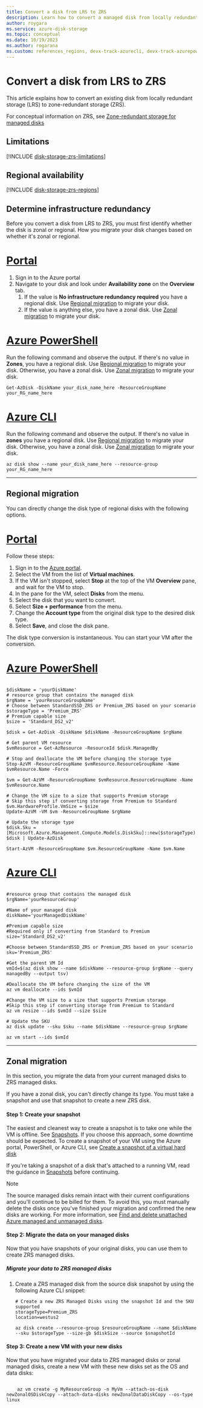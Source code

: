 ```yaml
---
title: Convert a disk from LRS to ZRS
description: Learn how to convert a managed disk from locally redundant storage to zone-redundant storage.
author: roygara
ms.service: azure-disk-storage
ms.topic: conceptual
ms.date: 10/19/2023
ms.author: rogarana
ms.custom: references_regions, devx-track-azurecli, devx-track-azurepowershell
---
```


# Convert a disk from LRS to ZRS

This article explains how to convert an existing disk from locally redundant storage (LRS) to zone-redundant storage (ZRS).

For conceptual information on ZRS, see [Zone-redundant storage for managed disks](disks-redundancy.md#zone-redundant-storage-for-managed-disks)

## Limitations

[!INCLUDE [disk-storage-zrs-limitations](./includes/disk-storage-zrs-limitations.md)]

## Regional availability

[!INCLUDE [disk-storage-zrs-regions](./includes/disk-storage-zrs-regions.md)]

## Determine infrastructure redundancy

Before you convert a disk from LRS to ZRS, you must first identify whether the disk is zonal or regional. How you migrate your disk changes based on whether it's zonal or regional.

# [Portal](#tab/azure-portal)

1. Sign in to the Azure portal
1. Navigate to your disk and look under **Availability zone** on the **Overview** tab.
    1. If the value is **No infrastructure redundancy required** you have a regional disk. Use [Regional migration](#regional-migration) to migrate your disk.
    1. If the value is anything else, you have a zonal disk. Use [Zonal migration](#zonal-migration) to migrate your disk.

# [Azure PowerShell](#tab/azure-powershell)

Run the following command and observe the output. If there's no value in **Zones**, you have a regional disk. Use [Regional migration](#regional-migration) to migrate your disk. Otherwise, you have a zonal disk. Use [Zonal migration](#zonal-migration) to migrate your disk.

```azurepowershell
Get-AzDisk -DiskName your_disk_name_here -ResourceGroupName your_RG_name_here
```

# [Azure CLI](#tab/azure-cli)

Run the following command and observe the output. If there's no value in **zones** you have a regional disk. Use [Regional migration](#regional-migration) to migrate your disk. Otherwise, you have a zonal disk. Use [Zonal migration](#zonal-migration) to migrate your disk.

```azurecli
az disk show --name your_disk_name_here --resource-group your_RG_name_here
```

---

## Regional migration

You can directly change the disk type of regional disks with the following options.

# [Portal](#tab/azure-portal)

Follow these steps:

1. Sign in to the [Azure portal](https://portal.azure.com).
1. Select the VM from the list of **Virtual machines**.
1. If the VM isn't stopped, select **Stop** at the top of the VM **Overview** pane, and wait for the VM to stop.
1. In the pane for the VM, select **Disks** from the menu.
1. Select the disk that you want to convert.
1. Select **Size + performance** from the menu.
1. Change the **Account type** from the original disk type to the desired disk type.
1. Select **Save**, and close the disk pane.

The disk type conversion is instantaneous. You can start your VM after the conversion.

# [Azure PowerShell](#tab/azure-powershell)

```azurepowershell-interactive

$diskName = 'yourDiskName'
# resource group that contains the managed disk
$rgName = 'yourResourceGroupName'
# Choose between StandardSSD_ZRS or Premium_ZRS based on your scenario
$storageType = 'Premium_ZRS'
# Premium capable size 
$size = 'Standard_DS2_v2'

$disk = Get-AzDisk -DiskName $diskName -ResourceGroupName $rgName

# Get parent VM resource
$vmResource = Get-AzResource -ResourceId $disk.ManagedBy

# Stop and deallocate the VM before changing the storage type
Stop-AzVM -ResourceGroupName $vmResource.ResourceGroupName -Name $vmResource.Name -Force

$vm = Get-AzVM -ResourceGroupName $vmResource.ResourceGroupName -Name $vmResource.Name 

# Change the VM size to a size that supports Premium storage
# Skip this step if converting storage from Premium to Standard
$vm.HardwareProfile.VmSize = $size
Update-AzVM -VM $vm -ResourceGroupName $rgName

# Update the storage type
$disk.Sku = [Microsoft.Azure.Management.Compute.Models.DiskSku]::new($storageType)
$disk | Update-AzDisk

Start-AzVM -ResourceGroupName $vm.ResourceGroupName -Name $vm.Name
```

# [Azure CLI](#tab/azure-cli)


 ```azurecli

#resource group that contains the managed disk
$rgName='yourResourceGroup'

#Name of your managed disk
diskName='yourManagedDiskName'

#Premium capable size 
#Required only if converting from Standard to Premium
size='Standard_DS2_v2'

#Choose between StandardSSD_ZRS or Premium_ZRS based on your scenario
sku='Premium_ZRS'

#Get the parent VM Id 
vmId=$(az disk show --name $diskName --resource-group $rgName --query managedBy --output tsv)

#Deallocate the VM before changing the size of the VM
az vm deallocate --ids $vmId 

#Change the VM size to a size that supports Premium storage 
#Skip this step if converting storage from Premium to Standard
az vm resize --ids $vmId --size $size

# Update the SKU
az disk update --sku $sku --name $diskName --resource-group $rgName 

az vm start --ids $vmId 
```

---

## Zonal migration

In this section, you migrate the data from your current managed disks to ZRS managed disks.

If you have a zonal disk, you can't directly change its type. You must take a snapshot and use that snapshot to create a new ZRS disk.

#### Step 1: Create your snapshot

The easiest and cleanest way to create a snapshot is to take one while the VM is offline. See [Snapshots](../virtual-machines/backup-and-disaster-recovery-for-azure-iaas-disks.md#snapshots). If you choose this approach, some downtime should be expected. To create a snapshot of your VM using the Azure portal, PowerShell, or Azure CLI, see [Create a snapshot of a virtual hard disk](../virtual-machines/snapshot-copy-managed-disk.md)

If you're taking a snapshot of a disk that's attached to a running VM, read the guidance in [Snapshots](backup-and-disaster-recovery-for-azure-iaas-disks.md#snapshots) before continuing.

>[!NOTE]
> The source managed disks remain intact with their current configurations and you'll continue to be billed for them. To avoid this, you must manually delete the disks once you've finished your migration and confirmed the new disks are working. For more information, see [Find and delete unattached Azure managed and unmanaged disks](windows/find-unattached-disks.md).


#### Step 2: Migrate the data on your managed disks

Now that you have snapshots of your original disks, you can use them to create ZRS managed disks.

##### Migrate your data to ZRS managed disks

1. Create a ZRS managed disk from the source disk snapshot by using the following Azure CLI snippet: 

    ```azurecli
    # Create a new ZRS Managed Disks using the snapshot Id and the SKU supported   
    storageType=Premium_ZRS 
    location=westus2 

    az disk create --resource-group $resourceGroupName --name $diskName --sku $storageType --size-gb $diskSize --source $snapshotId 
    
    ```

#### Step 3: Create a new VM with your new disks

Now that you have migrated your data to ZRS managed disks or zonal managed disks, create a new VM with these new disks set as the OS and data disks:

```azurecli

    az vm create -g MyResourceGroup -n MyVm --attach-os-disk newZonalOSDiskCopy --attach-data-disks newZonalDataDiskCopy --os-type linux

```
